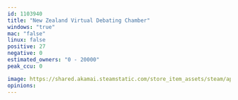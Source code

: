 ```yaml
---
id: 1103940
title: "New Zealand Virtual Debating Chamber"
windows: "true"
mac: "false"
linux: false
positive: 27
negative: 0
estimated_owners: "0 - 20000"
peak_ccu: 0

image: https://shared.akamai.steamstatic.com/store_item_assets/steam/apps/1103940/header.jpg?t=1574709712
opinions:
---
```

